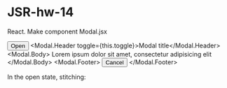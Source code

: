# JSR-hw-14
React. Make component Modal.jsx

<button type="button" className="modal-open-button btn btn-danger" onClick={this.toggle}>Open</button>
<Modal isOpen={this.state.modal}>
    <Modal.Header toggle={this.toggle}>Modal title</Modal.Header>
    <Modal.Body>
        Lorem ipsum dolor sit amet, consectetur adipisicing elit
    </Modal.Body>
    <Modal.Footer>
        <button type="button" className="modal-close-button btn btn-secondary" onClick={this.toggle}>Cancel</button>
    </Modal.Footer>
</Modal>

In the open state, stitching: <div class="modal" style="display: none;">
changes to <div class="modal fade show" style="display: block;">
An open modal window has two buttons covering it: a cross at the top right and a Cancel button at the bottom right.